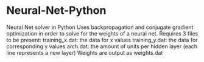 # Neural-Net-Python
Neural Net solver in Python
Uses backpropagation and conjugate gradient optimization in order to solve for the weights of a neural net. 
Requires 3 files to be present:
  training_x.dat: the data for x values
  training_y.dat: the data for corresponding y values
  arch.dat: the amount of units per hidden layer (each line represents a new layer)
Weights are output as weights.dat
